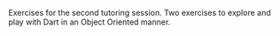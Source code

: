 Exercises for the second tutoring session. Two exercises to explore and play with Dart in an Object Oriented manner.
